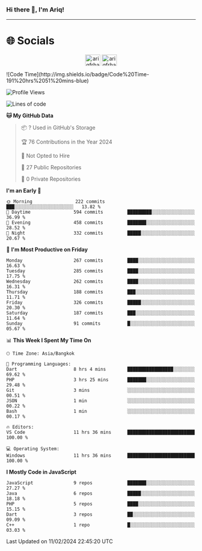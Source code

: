 ### Hi there 👋, I'm Ariq!
<hr>
<h1 align="">🌐 Socials</h1>
<p align="center">
<a href="https://www.linkedin.com/in/ariqfarhan/" target="blank"><img align="center" src="https://raw.githubusercontent.com/rahuldkjain/github-profile-readme-generator/master/src/images/icons/Social/linked-in-alt.svg" alt="ariqfrhan" height="30" width="40" /></a>
<a href="https://instagram.com/ariqfrhan" target="blank"><img align="center" src="https://raw.githubusercontent.com/rahuldkjain/github-profile-readme-generator/master/src/images/icons/Social/instagram.svg" alt="ariqfrhan" height="30" width="40" /></a>
</p>
<!--START_SECTION:waka-->
![Code Time](http://img.shields.io/badge/Code%20Time-191%20hrs%2051%20mins-blue)

![Profile Views](http://img.shields.io/badge/Profile%20Views-107-blue)

![Lines of code](https://img.shields.io/badge/From%20Hello%20World%20I%27ve%20Written-8.5%20million%20lines%20of%20code-blue)

**🐱 My GitHub Data** 

> 📦 ? Used in GitHub's Storage 
 > 
> 🏆 76 Contributions in the Year 2024
 > 
> 🚫 Not Opted to Hire
 > 
> 📜 27 Public Repositories 
 > 
> 🔑 0 Private Repositories 
 > 
**I'm an Early 🐤** 

```text
🌞 Morning                222 commits         ███░░░░░░░░░░░░░░░░░░░░░░   13.82 % 
🌆 Daytime                594 commits         █████████░░░░░░░░░░░░░░░░   36.99 % 
🌃 Evening                458 commits         ███████░░░░░░░░░░░░░░░░░░   28.52 % 
🌙 Night                  332 commits         █████░░░░░░░░░░░░░░░░░░░░   20.67 % 
```
📅 **I'm Most Productive on Friday** 

```text
Monday                   267 commits         ████░░░░░░░░░░░░░░░░░░░░░   16.63 % 
Tuesday                  285 commits         ████░░░░░░░░░░░░░░░░░░░░░   17.75 % 
Wednesday                262 commits         ████░░░░░░░░░░░░░░░░░░░░░   16.31 % 
Thursday                 188 commits         ███░░░░░░░░░░░░░░░░░░░░░░   11.71 % 
Friday                   326 commits         █████░░░░░░░░░░░░░░░░░░░░   20.30 % 
Saturday                 187 commits         ███░░░░░░░░░░░░░░░░░░░░░░   11.64 % 
Sunday                   91 commits          █░░░░░░░░░░░░░░░░░░░░░░░░   05.67 % 
```


📊 **This Week I Spent My Time On** 

```text
🕑︎ Time Zone: Asia/Bangkok

💬 Programming Languages: 
Dart                     8 hrs 4 mins        █████████████████░░░░░░░░   69.62 % 
PHP                      3 hrs 25 mins       ███████░░░░░░░░░░░░░░░░░░   29.48 % 
Git                      3 mins              ░░░░░░░░░░░░░░░░░░░░░░░░░   00.51 % 
JSON                     1 min               ░░░░░░░░░░░░░░░░░░░░░░░░░   00.22 % 
Bash                     1 min               ░░░░░░░░░░░░░░░░░░░░░░░░░   00.17 % 

🔥 Editors: 
VS Code                  11 hrs 36 mins      █████████████████████████   100.00 % 

💻 Operating System: 
Windows                  11 hrs 36 mins      █████████████████████████   100.00 % 
```

**I Mostly Code in JavaScript** 

```text
JavaScript               9 repos             ███████░░░░░░░░░░░░░░░░░░   27.27 % 
Java                     6 repos             █████░░░░░░░░░░░░░░░░░░░░   18.18 % 
PHP                      5 repos             ████░░░░░░░░░░░░░░░░░░░░░   15.15 % 
Dart                     3 repos             ██░░░░░░░░░░░░░░░░░░░░░░░   09.09 % 
C++                      1 repo              █░░░░░░░░░░░░░░░░░░░░░░░░   03.03 % 
```




 Last Updated on 11/02/2024 22:45:20 UTC
<!--END_SECTION:waka-->
